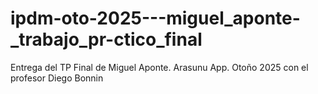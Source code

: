 # ipdm-oto-2025---miguel_aponte-_trabajo_pr-ctico_final
Entrega del TP Final de Miguel Aponte. Arasunu App. Otoño 2025 con el profesor Diego Bonnin
